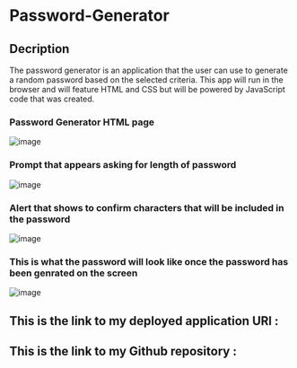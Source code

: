 # Password-Generator

## Decription

The password generator is an application that the user can use to generate a random password based on the selected criteria. This app will run in the browser and will feature HTML and CSS but will be powered by JavaScript code that was created.

### Password Generator HTML page 
![image](https://user-images.githubusercontent.com/92446866/142769688-0710ea74-0920-496f-8599-7fb21cbc30a1.png)


### Prompt that appears asking for length of password 
![image](https://user-images.githubusercontent.com/92446866/142769989-29bf14d4-2268-4538-a1cb-dbe6c74124c6.png)


### Alert that shows to confirm characters that will be included in the password 
![image](https://user-images.githubusercontent.com/92446866/142770003-e2ae64fc-e65a-4941-a12c-00c9e2870be0.png)


### This is what the password will look like once the password has been genrated on the screen

![image](https://user-images.githubusercontent.com/92446866/142769734-a5cf2c2e-4492-4837-b3cb-33c286318c99.png)


## This is the link to my deployed application URl :

## This is the link to my Github repository :
